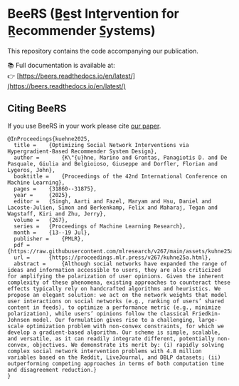 # BeeRS (B̲e̲st Inte̲rvention for R̲ecommender S̲ystems)

This repository contains the code accompanying our publication.

📚 Full documentation is available at:  
👉 [https://beers.readthedocs.io/en/latest/](https://beers.readthedocs.io/en/latest/)

## Citing BeeRS

If you use BeeRS in your work please cite [our paper](https://doi.org/10.48550/arXiv.2502.12973).

```
@InProceedings{kuehne2025,
  title = 	 {Optimizing Social Network Interventions via Hypergradient-Based Recommender System Design},
  author =       {K\"{u}hne, Marino and Grontas, Panagiotis D. and De Pasquale, Giulia and Belgioioso, Giuseppe and Dorfler, Florian and Lygeros, John},
  booktitle = 	 {Proceedings of the 42nd International Conference on Machine Learning},
  pages = 	 {31860--31875},
  year = 	 {2025},
  editor = 	 {Singh, Aarti and Fazel, Maryam and Hsu, Daniel and Lacoste-Julien, Simon and Berkenkamp, Felix and Maharaj, Tegan and Wagstaff, Kiri and Zhu, Jerry},
  volume = 	 {267},
  series = 	 {Proceedings of Machine Learning Research},
  month = 	 {13--19 Jul},
  publisher =    {PMLR},
  pdf = 	 {https://raw.githubusercontent.com/mlresearch/v267/main/assets/kuhne25a/kuhne25a.pdf},
  url = 	 {https://proceedings.mlr.press/v267/kuhne25a.html},
  abstract = 	 {Although social networks have expanded the range of ideas and information accessible to users, they are also criticized for amplifying the polarization of user opinions. Given the inherent complexity of these phenomena, existing approaches to counteract these effects typically rely on handcrafted algorithms and heuristics. We propose an elegant solution: we act on the network weights that model user interactions on social networks (e.g., ranking of users’ shared content in feeds), to optimize a performance metric (e.g., minimize polarization), while users’ opinions follow the classical Friedkin-Johnsen model. Our formulation gives rise to a challenging, large-scale optimization problem with non-convex constraints, for which we develop a gradient-based algorithm. Our scheme is simple, scalable, and versatile, as it can readily integrate different, potentially non-convex, objectives. We demonstrate its merit by: (i) rapidly solving complex social network intervention problems with 4.8 million variables based on the Reddit, LiveJournal, and DBLP datasets; (ii) outperforming competing approaches in terms of both computation time and disagreement reduction.}
}
```
